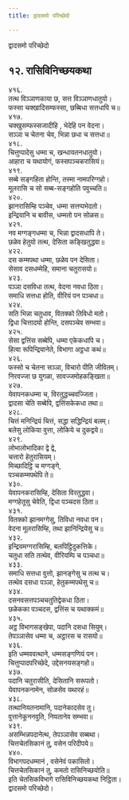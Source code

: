 ```yaml
---
title: द्वादसमो परिच्छेदो

---
```

द्वादसमो परिच्छेदो  


## १२. रासिविनिच्छयकथा

४१६.  
तत्थ विञ्ञाणकाया छ, सत्त विञ्ञाणधातुयो।  
फस्सा चक्खादिसम्फस्सा, छब्बिधा सत्तधापि च॥  
४१७.  
चक्खुसम्फस्सजादीहि , भेदेहि पन वेदना।  
सञ्ञा च चेतना चेव, भिन्ना छधा च सत्तधा॥  
४१८.  
चित्तुप्पादेसु धम्मा च, खन्धायतनधातुयो।  
आहारा च यथायोगं, फस्सपञ्चकरासियं॥  
४१९.  
सब्बे सङ्गहिता होन्ति, तस्मा नामपरिग्गहो।  
मूलरासि च सो सब्ब-सङ्गहोति पवुच्चति॥  
४२०.  
झानरासिम्हि पञ्चेव, धम्मा सत्तप्पभेदतो।  
इन्द्रियानि च बावीस, धम्मतो पन सोळस॥  
४२१.  
नव मग्गङ्गधम्मा च, भिन्ना द्वादसधापि ते।  
छळेव हेतुयो तत्थ, देसिता कङ्खितुद्धवा॥  
४२२.  
दस कम्मपथा धम्मा, छळेव पन देसिता।  
सेसाव दसधम्मेहि, समाना चतुरासयो॥  
४२३.  
पञ्ञा दसविधा तत्थ, वेदना नवधा ठिता।  
समाधि सत्तधा होति, वीरियं पन पञ्चधा॥  
४२४.  
सति भिन्ना चतुधाव, वितक्को तिविधो मतो।  
द्विधा चित्तादयो होन्ति, दसपञ्चेव सम्भवा॥  
४२५.  
सेसा द्वत्तिंस सब्बेपि, धम्मा एकेकधापि च।  
हित्वा रूपिन्द्रियानेते, विभागा अट्ठधा कथं॥  
४२६.  
फस्सो च चेतना सञ्ञा, विचारो पीति जीवितम्।  
निरवज्जा छ युगळा, सावज्जमोहकङ्खिता॥  
४२७.  
येवापनकधम्मा च, विरतुद्धच्चवज्जिता।  
द्वादसा चेति सब्बेपि, द्वत्तिंसकेकधा तथा॥  
४२८.  
चित्तं मनिन्द्रियं चित्तं, सद्धा सद्धिन्द्रियं बलम्।  
बलेसु लोकिया वुत्ता, लोकिये च दुकद्वये॥  
४२९.  
लोभालोभादिका द्वे द्वे,  
चत्तारो हेतुरासियम्।  
मिच्छादिट्ठि च मग्गङ्गे,  
पञ्चकम्मपथेपि ते॥  
४३०.  
येवापनकरासिम्हि, देसिता विरतुद्धवा।  
मग्गहेतूसु चेवेति, द्विधा पञ्चदस ठिता॥  
४३१.  
वितक्को झानमग्गेसु, तिविधा नवधा पन।  
वेदना मूलरासिम्हि, तथा झानिन्द्रियेसु च॥  
४३२.  
इन्द्रियमग्गरासिम्हि, बलपिट्ठिदुकत्तिके।  
चतुधा सति तत्थेव, वीरियम्पि च पञ्चधा॥  
४३३.  
समाधि सत्तधा वुत्तो, झानङ्गेसु च तत्थ च।  
तत्थेव दसधा पञ्ञा, हेतुकम्मपथेसु च॥  
४३४.  
दसनवसत्तपञ्चचतुतिद्वेकधा ठिता।  
छळेकका पञ्चदस, द्वत्तिंस च यथाक्कमं॥  
४३५.  
अट्ठ विभागसङ्खेपा, पदानि दसधा सियुम्।  
तेपञ्ञासेव धम्मा च, अट्ठारस च रासयो॥  
४३६.  
इति धम्मववत्थाने, धम्मसङ्गणियं पन।  
चित्तुप्पादपरिच्छेदे, उद्देसनयसङ्गहो॥  
४३७.  
पदानि चतुरासीति, देसितानि सरूपतो।  
येवापनकनामेन, सोळसेव यथारहं॥  
४३८.  
तत्थानियतनामानि, पदानेकादसेव तु।  
वुत्तानेकूननवुति, नियतानेव सम्भवा॥  
४३९.  
असम्भिन्नपदानेत्थ, तेपञ्ञासेव सब्बथा।  
चित्तचेतसिकानं तु, वसेन परिदीपये॥  
४४०.  
विभागपदधम्मानं , वसेनेवं पकासितो।  
चित्तचेतसिकानं तु, कमतो रासिनिच्छयोति॥  
इति चेतसिकविभागे रासिविनिच्छयकथा निट्ठिता।  
द्वादसमो परिच्छेदो।  